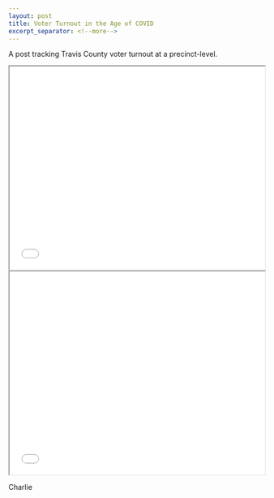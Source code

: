 ```yaml
---
layout: post
title: Voter Turnout in the Age of COVID
excerpt_separator: <!--more-->
---
```


A post tracking Travis County voter turnout at a precinct-level.

<!--more-->

<iframe src='/maps/election_map.html'
        width='100%' height='400px'>
</iframe>

<iframe src='/maps/election_map2.html'
        width='100%' height='400px'>
</iframe>

Charlie
